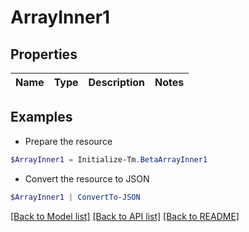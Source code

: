 # ArrayInner1
## Properties

Name | Type | Description | Notes
------------ | ------------- | ------------- | -------------

## Examples

- Prepare the resource
```powershell
$ArrayInner1 = Initialize-Tm.BetaArrayInner1 
```

- Convert the resource to JSON
```powershell
$ArrayInner1 | ConvertTo-JSON
```

[[Back to Model list]](../README.md#documentation-for-models) [[Back to API list]](../README.md#documentation-for-api-endpoints) [[Back to README]](../README.md)

